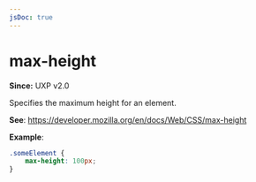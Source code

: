 ```yaml
---
jsDoc: true
---
```

# max-height

**Since:** UXP v2.0

Specifies the maximum height for an element.

**See**: https://developer.mozilla.org/en/docs/Web/CSS/max-height

**Example**:

```css
.someElement {
    max-height: 100px;
}
```
